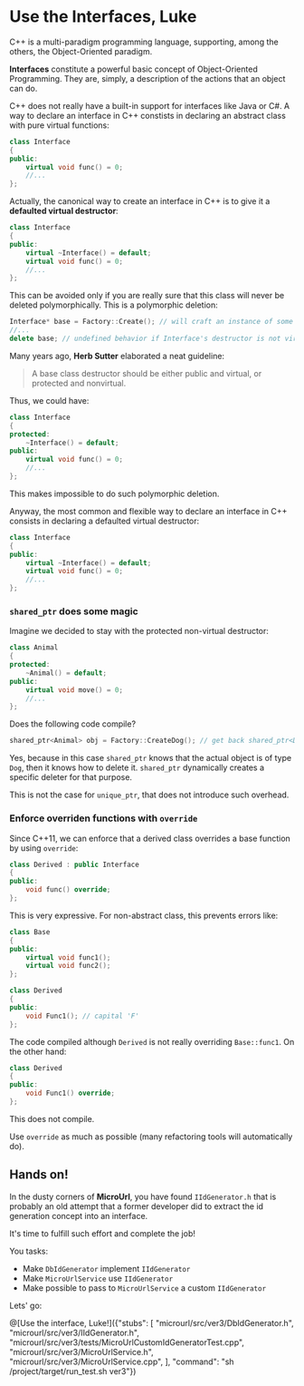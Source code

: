 # Use the Interfaces, Luke

C++ is a multi-paradigm programming language, supporting, among the others, the Object-Oriented paradigm.

**Interfaces** constitute a powerful basic concept of Object-Oriented Programming. They are, simply, a description of the actions that an object can do.

C++ does not really have a built-in support for interfaces like Java or C#. A way to declare an interface in C++ constists in declaring an abstract class with pure virtual functions:

```cpp
class Interface
{
public:
    virtual void func() = 0;
    //...
};
```

Actually, the canonical way to create an interface in C++ is to give it a **defaulted virtual destructor**:

```cpp
class Interface
{
public:
    virtual ~Interface() = default;
    virtual void func() = 0;
    //...
};
```

This can be avoided only if you are really sure that this class will never be deleted polymorphically. This is a polymorphic deletion:

```cpp
Interface* base = Factory::Create(); // will craft an instance of some concrete implementation
//...
delete base; // undefined behavior if Interface's destructor is not virtual
```

Many years ago, **Herb Sutter** elaborated a neat guideline:

> A base class destructor should be either public and virtual, or protected and nonvirtual.

Thus, we could have:

```cpp
class Interface
{
protected:
    ~Interface() = default;
public:    
    virtual void func() = 0;
    //...
};
```

This makes impossible to do such polymorphic deletion.

Anyway, the most common and flexible way to declare an interface in C++ consists in declaring a defaulted virtual destructor:

```cpp
class Interface
{
public:
    virtual ~Interface() = default;
    virtual void func() = 0;
    //...
};
```

### `shared_ptr` does some magic

Imagine we decided to stay with the protected non-virtual destructor:

```cpp
class Animal
{
protected:
    ~Animal() = default;
public:    
    virtual void move() = 0;
    //...
};
```

Does the following code compile?

```cpp
shared_ptr<Animal> obj = Factory::CreateDog(); // get back shared_ptr<Dog>
```

Yes, because in this case `shared_ptr` knows that the actual object is of type `Dog`, then it knows how to delete it. `shared_ptr` dynamically creates a specific deleter for that purpose.

This is not the case for `unique_ptr`, that does not introduce such overhead.

### Enforce overriden functions with `override`

Since C++11, we can enforce that a derived class overrides a base function by using `override`:

```cpp
class Derived : public Interface
{
public:
    void func() override;
};
```

This is very expressive. For non-abstract class, this prevents errors like:

```cpp
class Base
{
public:
    virtual void func1();
    virtual void func2();
};

class Derived
{
public:
    void Func1(); // capital 'F'
};
```

The code compiled although `Derived` is not really overriding `Base::func1`. On the other hand:

```cpp
class Derived
{
public:
    void Func1() override;
};
```

This does not compile.

Use `override` as much as possible (many refactoring tools will automatically do).

## Hands on!

In the dusty corners of **MicroUrl**, you have found `IIdGenerator.h` that is probably an old attempt that a former developer did to extract the id generation concept into an interface.

It's time to fulfill such effort and complete the job!

You tasks:

- Make `DbIdGenerator` implement `IIdGenerator`
- Make `MicroUrlService` use `IIdGenerator`
- Make possible to pass to `MicroUrlService` a custom `IIdGenerator`

Lets' go:

@[Use the interface, Luke!]({"stubs": [
	 "microurl/src/ver3/DbIdGenerator.h",	 
	 "microurl/src/ver3/IIdGenerator.h",
	 "microurl/src/ver3/tests/MicroUrlCustomIdGeneratorTest.cpp",
	 "microurl/src/ver3/MicroUrlService.h",
	 "microurl/src/ver3/MicroUrlService.cpp",
	],
	"command": "sh /project/target/run_test.sh ver3"})